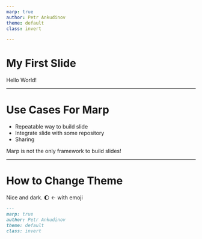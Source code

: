 ```yaml
---
marp: true
author: Petr Ankudinov
theme: default
class: invert

---
```

# My First Slide

Hello World!

---

# Use Cases For Marp

- Repeatable way to build slide
- Integrate slide with some repository
- Sharing

Marp is not the only framework to build slides!

---

# How to Change Theme

Nice and dark. 🌔 <- with emoji

```markdown
---
marp: true
author: Petr Ankudinov
theme: default
class: invert
```

